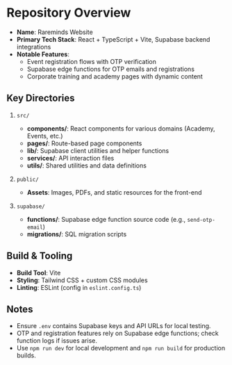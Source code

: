 # Repository Overview

- **Name**: Rareminds Website
- **Primary Tech Stack**: React + TypeScript + Vite, Supabase backend integrations
- **Notable Features**:
  - Event registration flows with OTP verification
  - Supabase edge functions for OTP emails and registrations
  - Corporate training and academy pages with dynamic content

## Key Directories

1. `src/`
   - **components/**: React components for various domains (Academy, Events, etc.)
   - **pages/**: Route-based page components
   - **lib/**: Supabase client utilities and helper functions
   - **services/**: API interaction files
   - **utils/**: Shared utilities and data definitions

2. `public/`
   - **Assets**: Images, PDFs, and static resources for the front-end

3. `supabase/`
   - **functions/**: Supabase edge function source code (e.g., `send-otp-email`)
   - **migrations/**: SQL migration scripts

## Build & Tooling

- **Build Tool**: Vite
- **Styling**: Tailwind CSS + custom CSS modules
- **Linting**: ESLint (config in `eslint.config.ts`)

## Notes

- Ensure `.env` contains Supabase keys and API URLs for local testing.
- OTP and registration features rely on Supabase edge functions; check function logs if issues arise.
- Use `npm run dev` for local development and `npm run build` for production builds.